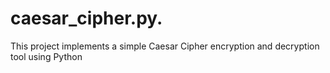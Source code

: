 # caesar_cipher.py.
This project implements a simple Caesar Cipher encryption and decryption tool using Python
